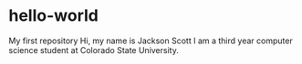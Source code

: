 # hello-world
My first repository
Hi, my name is Jackson Scott I am a third year computer science student at Colorado State University.
